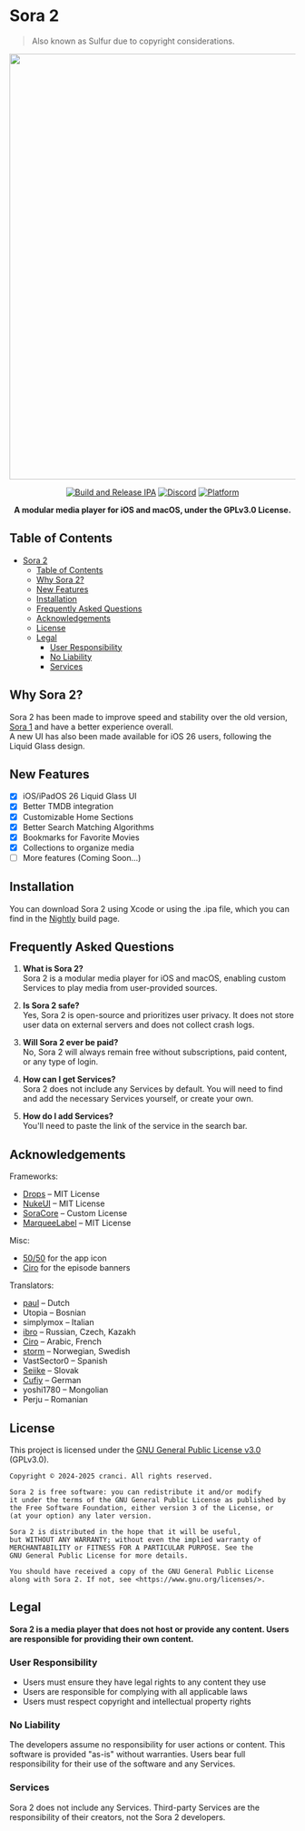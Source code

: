 # Sora 2
> Also known as Sulfur due to copyright considerations.

<div align="center"> 

<img src="https://raw.githubusercontent.com/cranci1/Sora/refs/heads/main/assets/Sulfur.png" width="750px">

[![Build and Release IPA](https://github.com/cranci1/Sora-2/actions/workflows/build.yml/badge.svg)](https://github.com/cranci1/Sora-2/actions/workflows/build.yml) [![Discord](https://img.shields.io/discord/1293430817841741899.svg?logo=discord&color=blue)](https://discord.gg/XR3SrmUbpd) [![Platform](https://img.shields.io/badge/Platform-iOS%20%7C%20iPadOS%2015.0%2B%20%26%20macOS%2012.0%2B-red?logo=apple&logoColor=white)](https://img.shields.io/badge/Platform-iOS%20%7C%20iPadOS%2015.0%2B%20%26%20macOS%2012.0%2B-red?logo=apple&logoColor=white)

**A modular media player for iOS and macOS, under the GPLv3.0 License.**

</div>

## Table of Contents

- [Sora 2](#sora-2)
  - [Table of Contents](#table-of-contents)
  - [Why Sora 2?](#why-sora-2)
  - [New Features](#new-features)
  - [Installation](#installation)
  - [Frequently Asked Questions](#frequently-asked-questions)
  - [Acknowledgements](#acknowledgements)
  - [License](#license)
  - [Legal](#legal)
    - [User Responsibility](#user-responsibility)
    - [No Liability](#no-liability)
    - [Services](#services)

## Why Sora 2?
Sora 2 has been made to improve speed and stability over the old version, [Sora 1](https://github.com/cranci1/Sora) and have a better experience overall. <br>
A new UI has also been made available for iOS 26 users, following the Liquid Glass design. 

## New Features

- [x] iOS/iPadOS 26 Liquid Glass UI
- [x] Better TMDB integration
- [x] Customizable Home Sections
- [x] Better Search Matching Algorithms
- [x] Bookmarks for Favorite Movies
- [x] Collections to organize media
- [ ] More features (Coming Soon...)

## Installation

You can download Sora 2 using Xcode or using the .ipa file, which you can find in the [Nightly](https://nightly.link/cranci1/Sora-2/workflows/build/dev/Sulfur-IPA.zip) build page.

## Frequently Asked Questions

1. **What is Sora 2?**  
   Sora 2 is a modular media player for iOS and macOS, enabling custom Services to play media from user-provided sources.

2. **Is Sora 2 safe?**  
   Yes, Sora 2 is open-source and prioritizes user privacy. It does not store user data on external servers and does not collect crash logs.

3. **Will Sora 2 ever be paid?**  
   No, Sora 2 will always remain free without subscriptions, paid content, or any type of login.

4. **How can I get Services?**  
   Sora 2 does not include any Services by default. You will need to find and add the necessary Services yourself, or create your own.

5. **How do I add Services?**  
   You'll need to paste the link of the service in the search bar. 

## Acknowledgements

Frameworks:
- [Drops](https://github.com/omaralbeik/Drops) – MIT License  
- [NukeUI](https://github.com/kean/NukeUI) – MIT License  
- [SoraCore](https://github.com/cranci1/SoraCore) – Custom License  
- [MarqueeLabel](https://github.com/cbpowell/MarqueeLabel) – MIT License  

Misc:
- [50/50](https://github.com/50n50) for the app icon  
- [Ciro](https://github.com/CiroHoodLove) for the episode banners  

Translators:
- [paul](https://github.com/50n50) – Dutch  
- Utopia – Bosnian  
- simplymox – Italian  
- [ibro](https://github.com/xibrox) – Russian, Czech, Kazakh  
- [Ciro](https://github.com/CiroHoodLove) – Arabic, French  
- [storm](https://github.com/stormfjeld) – Norwegian, Swedish  
- VastSector0 – Spanish  
- [Seiike](https://github.com/Seeike) – Slovak  
- [Cufiy](https://github.com/JMcrafter26) – German  
- yoshi1780 – Mongolian  
- Perju – Romanian  


## License

This project is licensed under the [GNU General Public License v3.0](LICENSE) (GPLv3.0).

```
Copyright © 2024-2025 cranci. All rights reserved.

Sora 2 is free software: you can redistribute it and/or modify
it under the terms of the GNU General Public License as published by
the Free Software Foundation, either version 3 of the License, or
(at your option) any later version.

Sora 2 is distributed in the hope that it will be useful,
but WITHOUT ANY WARRANTY; without even the implied warranty of
MERCHANTABILITY or FITNESS FOR A PARTICULAR PURPOSE. See the
GNU General Public License for more details.

You should have received a copy of the GNU General Public License
along with Sora 2. If not, see <https://www.gnu.org/licenses/>.
```

## Legal

**Sora 2 is a media player that does not host or provide any content. Users are responsible for providing their own content.**

### User Responsibility
- Users must ensure they have legal rights to any content they use
- Users are responsible for complying with all applicable laws
- Users must respect copyright and intellectual property rights

### No Liability
The developers assume no responsibility for user actions or content. This software is provided "as-is" without warranties. Users bear full responsibility for their use of the software and any Services.

### Services
Sora 2 does not include any Services. Third-party Services are the responsibility of their creators, not the Sora 2 developers.

